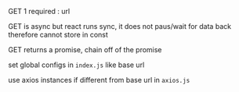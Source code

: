 GET 1 required : url

GET is async but react runs sync, it does not paus/wait for data back therefore cannot store in const

GET returns a promise, chain off of the promise

set global configs in ```index.js``` like base url

use axios instances if different from base url in ```axios.js```